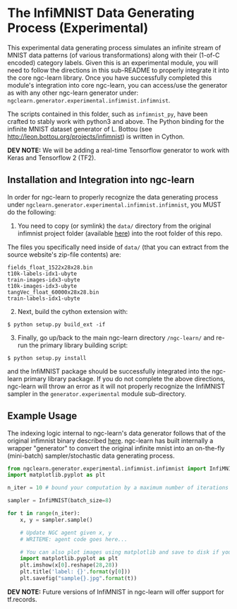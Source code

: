 # The InfiMNIST Data Generating Process (Experimental)

This experimental data generating process simulates an infinite stream
of MNIST data patterns (of various transformations) along with their (1-of-C encoded)
category labels. Given this is an experimental module, you will need to follow
the directions in this sub-README to properly integrate it into the core ngc-learn
library. Once you have successfully completed this module's integration into
core ngc-learn, you can access/use the generator as with any other ngc-learn
generator under:  `ngclearn.generator.experimental.infimnist.infimnist`.

The scripts contained in this folder, such as `infimnist_py`, have been crafted
to stably work with python3 and above. The Python binding for the infinite MNIST
dataset generator of L. Bottou (see http://leon.bottou.org/projects/infimnist)
is written in Cython.

**DEV NOTE:** We will be adding a real-time Tensorflow generator to work with Keras
and Tensorflow 2 (TF2).

## Installation and Integration into ngc-learn

In order for ngc-learn to properly recognize the data generating process
under `ngclearn.generator.experimental.infimnist.infimnist`, you MUST
do the following:

1) You need to copy (or symlink) the `data/` directory from the original infimnist
project folder (available [here](http://leon.bottou.org/projects/infimnist))
into the root folder of this repo.

The files you specifically need inside of `data/` (that you can extract from the
source website's zip-file contents) are:
```
fields_float_1522x28x28.bin  
t10k-labels-idx1-ubyte         
train-images-idx3-ubyte
t10k-images-idx3-ubyte       
tangVec_float_60000x28x28.bin  
train-labels-idx1-ubyte
```

2) Next, build the cython extension with:

```
$ python setup.py build_ext -if
```

3) Finally, go up/back to the main ngc-learn directory `/ngc-learn/` and re-run
the primary library building script:

```
$ python setup.py install
```

and the InfiMNIST package should be successfully integrated into the ngc-learn
primary library package. If you do not complete the above directions, ngc-learn
will throw an error as it will not properly recognize the InfiMNIST sampler
in the `generator.experimental` module sub-directory.

## Example Usage
<!-- The following code gives the first test example (0), the first training example
(10000) and its first transformation (70000). -->
The indexing logic internal to ngc-learn's data generator follows that of the original
infimnist binary described [here](http://leon.bottou.org/projects/infimnist).
ngc-learn has built internally a wrapper "generator" to convert the original
infinite mnist into an on-the-fly (mini-batch) sampler/stochastic data generating
process.

```python
from ngclearn.generator.experimental.infimnist.infimnist import InfiMNIST
import matplotlib.pyplot as plt

n_iter = 10 # bound your computation by a maximum number of iterations to simulate

sampler = InfiMNIST(batch_size=8)

for t in range(n_iter):
    x, y = sampler.sample()

    # Update NGC agent given x, y
    # WRITEME: agent code goes here...

    # You can also plot images using matplotlib and save to disk if you like
    import matplotlib.pyplot as plt
    plt.imshow(x[0].reshape(28,28))
    plt.title('label: {}'.format(y[0]))
    plt.savefig("sample{}.jpg".format(t))
```

**DEV NOTE:** Future versions of InfiMNIST in ngc-learn will offer support for tf.records.
